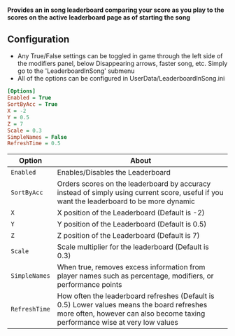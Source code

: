 #### Provides an in song leaderboard comparing your score as you play to the scores on the active leaderboard page as of starting the song

## Configuration
- Any True/False settings can be toggled in game through the left side of the modifiers panel, below Disappearing arrows, faster song, etc. Simply go to the 'LeaderboardInSong' submenu
- All of the options can be configured in UserData/LeaderboardInSong.ini
```ini
[Options]
Enabled = True
SortByAcc = True
X = -2
Y = 0.5
Z = 7
Scale = 0.3
SimpleNames = False
RefreshTime = 0.5
```
| Option | About |
| - | - |
| `Enabled` | Enables/Disables the Leaderboard |
| `SortByAcc ` | Orders scores on the leaderboard by accuracy instead of simply using current score, useful if you want the leaderboard to be more dynamic |
| `X` | X position of the Leaderboard (Default is -2) |
| `Y` | Y position of the Leaderboard (Default is 0.5) |
| `Z` | Z position of the Leaderboard (Default is 7) |
| `Scale` | Scale multiplier for the leaderboard (Default is 0.3) |
| `SimpleNames` | When true, removes excess information from player names such as percentage, modifiers, or performance points |
| `RefreshTime` | How often the leaderboard refreshes (Default is 0.5) Lower values means the board refreshes more often, however can also become taxing performance wise at very low values |
